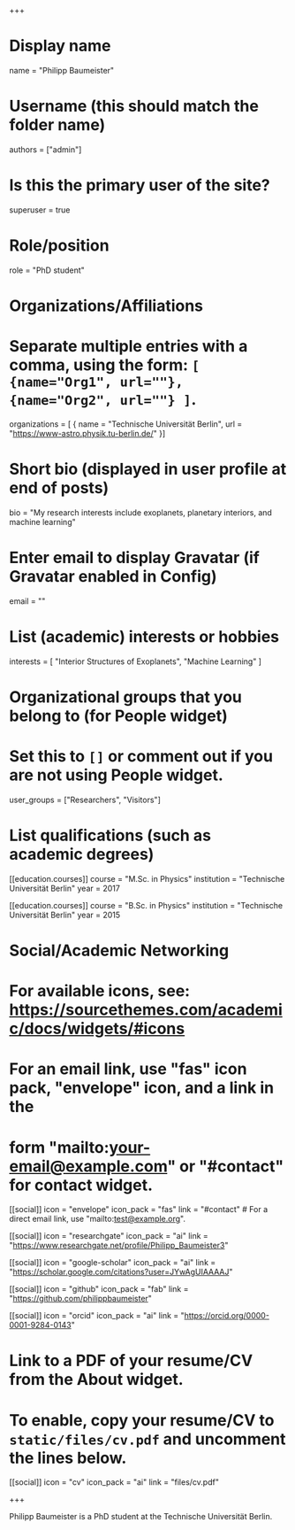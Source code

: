 +++
# Display name
name = "Philipp Baumeister"

# Username (this should match the folder name)
authors = ["admin"]

# Is this the primary user of the site?
superuser = true

# Role/position
role = "PhD student"

# Organizations/Affiliations
#   Separate multiple entries with a comma, using the form: `[ {name="Org1", url=""}, {name="Org2", url=""} ]`.
organizations = [ { name = "Technische Universität Berlin", url = "https://www-astro.physik.tu-berlin.de/" }]

# Short bio (displayed in user profile at end of posts)
bio = "My research interests include exoplanets, planetary interiors, and machine learning"

# Enter email to display Gravatar (if Gravatar enabled in Config)
email = ""

# List (academic) interests or hobbies
interests = [
  "Interior Structures of Exoplanets",
  "Machine Learning"
]

# Organizational groups that you belong to (for People widget)
#   Set this to `[]` or comment out if you are not using People widget.
user_groups = ["Researchers", "Visitors"]

# List qualifications (such as academic degrees)
[[education.courses]]
  course = "M.Sc. in Physics"
  institution = "Technische Universität Berlin"
  year = 2017

[[education.courses]]
  course = "B.Sc. in Physics"
  institution = "Technische Universität Berlin"
  year = 2015

# Social/Academic Networking
# For available icons, see: https://sourcethemes.com/academic/docs/widgets/#icons
#   For an email link, use "fas" icon pack, "envelope" icon, and a link in the
#   form "mailto:your-email@example.com" or "#contact" for contact widget.

[[social]]
  icon = "envelope"
  icon_pack = "fas"
  link = "#contact"  # For a direct email link, use "mailto:test@example.org".

[[social]]
  icon = "researchgate"
  icon_pack = "ai"
  link = "https://www.researchgate.net/profile/Philipp_Baumeister3"

[[social]]
  icon = "google-scholar"
  icon_pack = "ai"
  link = "https://scholar.google.com/citations?user=JYwAgUIAAAAJ"

[[social]]
  icon = "github"
  icon_pack = "fab"
  link = "https://github.com/philippbaumeister"

[[social]]
  icon = "orcid"
  icon_pack = "ai"
  link = "https://orcid.org/0000-0001-9284-0143"

# Link to a PDF of your resume/CV from the About widget.
# To enable, copy your resume/CV to `static/files/cv.pdf` and uncomment the lines below.
[[social]]
  icon = "cv"
  icon_pack = "ai"
  link = "files/cv.pdf"

+++

Philipp Baumeister is a PhD student at the Technische Universität Berlin.
